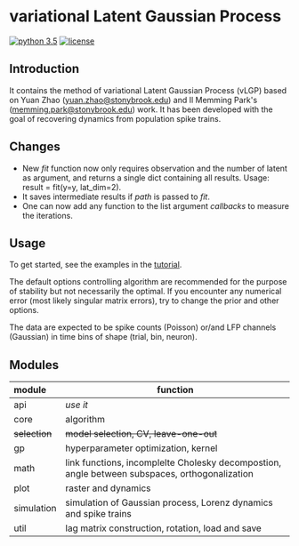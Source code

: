 # variational Latent Gaussian Process

[![python 3.5](https://img.shields.io/badge/python-3.5-blue.svg?style=flat-square)]()
[![license](https://img.shields.io/github/license/mashape/apistatus.svg?style=flat-square)]()

## Introduction

It contains the method of variational Latent Gaussian Process (vLGP) based on 
Yuan Zhao ([yuan.zhao@stonybrook.edu](yuan.zhao@stonybrook.edu])) and 
Il Memming Park's ([memming.park@stonybrook.edu](memming.park@stonybrook.edu)) work.
It has been developed with the goal of recovering dynamics from population spike trains. 

## Changes

- New *fit* function now only requires observation and the number of latent as argument, 
and returns a single dict containing all results. Usage: 
result = fit(y=y, lat_dim=2).
- It saves intermediate results if *path* is passed to *fit*.
- One can now add any function to the list argument *callbacks* to measure the iterations.

## Usage

To get started, see the examples in the [tutorial](tutorial.ipynb).

The default options controlling algorithm are recommended for the purpose of stability but not necessarily the optimal.
If you encounter any numerical error (most likely singular matrix errors), try to change the prior and other options.

The data are expected to be spike counts (Poisson) or/and LFP channels (Gaussian) in time bins of shape (trial, bin, neuron).
 
## Modules

| module     | function                                                                                      |
|:-----------|-----------------------------------------------------------------------------------------------|
| api        | *use it*                                                                                      |
| core       | algorithm                                                                                     |
| ~~selection~~ | ~~model selection, CV, leave-one-out~~                                                     |
| gp         | hyperparameter optimization, kernel                                                           |
| math       | link functions, incomplelte Cholesky decompostion, angle between subspaces, orthogonalization |
| plot       | raster and dynamics                                                                           |
| simulation | simulation of Gaussian process, Lorenz dynamics and spike trains                              |
| util       | lag matrix construction, rotation, load and save                                              |
